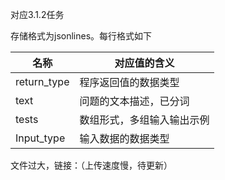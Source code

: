 对应3.1.2任务

存储格式为jsonlines。每行格式如下

| 名称        | 对应值的含义               |
| ----------- | -------------------------- |
| return_type | 程序返回值的数据类型       |
| text        | 问题的文本描述，已分词     |
| tests       | 数组形式，多组输入输出示例 |
| Input_type  | 输入数据的数据类型         |

文件过大，链接：（上传速度慢，待更新）